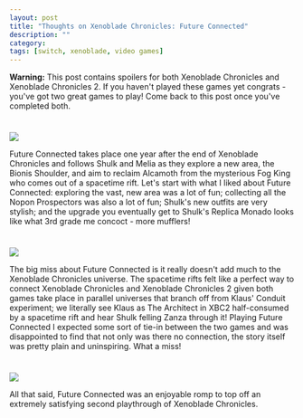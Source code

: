 ```yaml
---
layout: post
title: "Thoughts on Xenoblade Chronicles: Future Connected"
description: ""
category: 
tags: [switch, xenoblade, video games]
---
```


**Warning:** This post contains spoilers for both Xenoblade Chronicles and Xenoblade Chronicles 2. If you haven't played these games yet congrats - you've got two great games to play! Come back to this post once you've completed both.

<div>
    <img class="rounded-corners" style="max-width: 800px; border: 1px; margin-top: 24px;" src="{{ site.images2020 }}/07-04/splash.jpeg"/>
    <p class="caption-text" style="line-height: 1.5em"><strong></strong></p>
</div>

Future Connected takes place one year after the end of Xenoblade Chronicles and follows Shulk and Melia as they explore a new area, the Bionis Shoulder, and aim to reclaim Alcamoth from the mysterious Fog King who comes out of a spacetime rift. Let's start with what I liked about Future Connected: exploring the vast, new area was a lot of fun; collecting all the Nopon Prospectors was also a lot of fun; Shulk's new outfits are very stylish; and the upgrade you eventually get to Shulk's Replica Monado looks like what 3rd grade me concoct - more mufflers!

<div>
    <img class="rounded-corners" style="max-width: 800px; border: 1px; margin-top: 24px;" src="{{ site.images2020 }}/07-04/style.jpeg"/>
    <p class="caption-text" style="line-height: 1.5em"><strong></strong></p>
</div>

The big miss about Future Connected is it really doesn't add much to the Xenoblade Chronicles universe. The spacetime rifts felt like a perfect way to connect Xenoblade Chronicles and Xenoblade Chronicles 2 given both games take place in parallel universes that branch off from Klaus' Conduit experiment; we literally see Klaus as The Architect in XBC2 half-consumed by a spacetime rift and hear Shulk felling Zanza through it! Playing Future Connected I expected some sort of tie-in between the two games and was disappointed to find that not only was there no connection, the story itself was pretty plain and uninspiring. What a miss!

<div>
    <img class="rounded-corners" style="max-width: 800px; border: 1px; margin-top: 24px;" src="{{ site.images2020 }}/07-04/buzz.jpeg"/>
    <p class="caption-text" style="line-height: 1.5em"><strong></strong></p>
</div>

All that said, Future Connected was an enjoyable romp to top off an extremely satisfying second playthrough of Xenoblade Chronicles.
